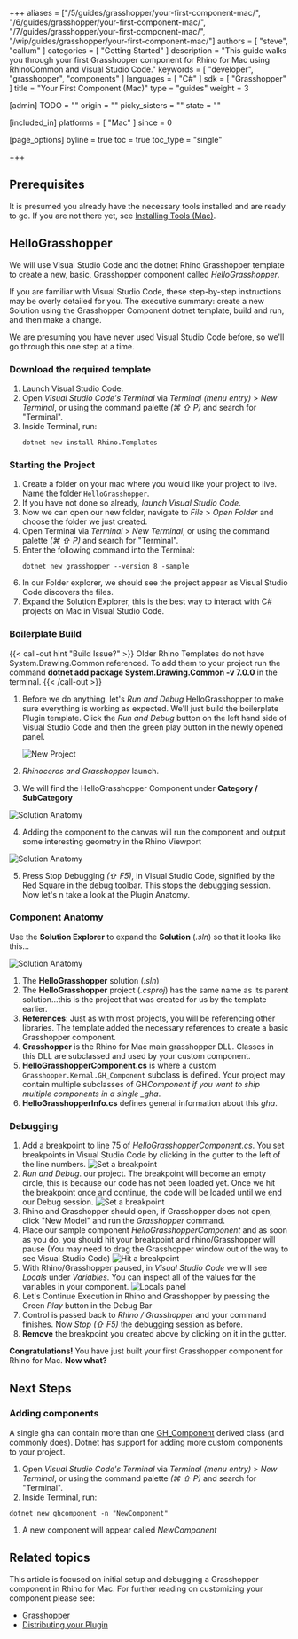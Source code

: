 +++
aliases = ["/5/guides/grasshopper/your-first-component-mac/", "/6/guides/grasshopper/your-first-component-mac/", "/7/guides/grasshopper/your-first-component-mac/", "/wip/guides/grasshopper/your-first-component-mac/"]
authors = [ "steve", "callum" ]
categories = [ "Getting Started" ]
description = "This guide walks you through your first Grasshopper component for Rhino for Mac using RhinoCommon and Visual Studio Code."
keywords = [ "developer", "grasshopper", "components" ]
languages = [ "C#" ]
sdk = [ "Grasshopper" ]
title = "Your First Component (Mac)"
type = "guides"
weight = 3

[admin]
TODO = ""
origin = ""
picky_sisters = ""
state = ""

[included_in]
platforms = [ "Mac" ]
since = 0

[page_options]
byline = true
toc = true
toc_type = "single"

+++

## Prerequisites

It is presumed you already have the necessary tools installed and are ready to go. If you are not there yet, see [Installing Tools (Mac)](/guides/rhinocommon/installing-tools-mac).

## HelloGrasshopper

We will use Visual Studio Code and the dotnet Rhino Grasshopper template to create a new, basic, Grasshopper component called _HelloGrasshopper_.

If you are familiar with Visual Studio Code, these step-by-step instructions may be overly detailed for you. The executive summary: create a new Solution using the Grasshopper Component dotnet template, build and run, and then make a change.

We are presuming you have never used Visual Studio Code before, so we'll go through this one step at a time.

### Download the required template

1. Launch Visual Studio Code.
1. Open _Visual Studio Code's Terminal_ via _Terminal (menu entry)_ > _New Terminal_, or using the command palette _(⌘ ⇧ P)_ and search for "Terminal".
1. Inside Terminal, run:
   ```pwsh
   dotnet new install Rhino.Templates
   ```

### Starting the Project

1. Create a folder on your mac where you would like your project to live. Name the folder `HelloGrasshopper`.
1. If you have not done so already, _launch Visual Studio Code_.
1. Now we can open our new folder, navigate to _File_ > _Open Folder_ and choose the folder we just created.
1. Open Terminal via _Terminal_ > _New Terminal_, or using the command palette _(⌘ ⇧ P)_ and search for "Terminal".
1. Enter the following command into the Terminal:
   ```pwsh
   dotnet new grasshopper --version 8 -sample
   ```
1. In our Folder explorer, we should see the project appear as Visual Studio Code discovers the files.
1. Expand the Solution Explorer, this is the best way to interact with C# projects on Mac in Visual Studio Code.

### Boilerplate Build

{{< call-out hint "Build Issue?" >}}
Older Rhino Templates do not have System.Drawing.Common referenced.
To add them to your project run the command **dotnet add package System.Drawing.Common -v 7.0.0** in the terminal.
{{< /call-out >}}

1. Before we do anything, let's _Run and Debug_ HelloGrasshopper to make sure everything is working as expected. We'll just build the boilerplate Plugin template. Click the _Run and Debug_ button on the left hand side of Visual Studio Code and then the green play button in the newly opened panel.

   ![New Project](/images/your-first-component-mac-01.png)

1. _Rhinoceros and Grasshopper_ launch.
1. We will find the HelloGrasshopper Component under **Category / SubCategory**

![Solution Anatomy](/images/your-first-component-mac-02.png)

4. Adding the component to the canvas will run the component and output some interesting geometry in the Rhino Viewport

![Solution Anatomy](/images/your-first-component-mac-03.png)

5. Press Stop Debugging _(⇧ F5)_, in Visual Studio Code, signified by the Red Square in the debug toolbar. This stops the debugging session. Now let's n take a look at the Plugin Anatomy.

### Component Anatomy

Use the **Solution Explorer** to expand the **Solution** (_.sln_) so that it looks like this...

![Solution Anatomy](/images/your-first-component-mac-04.png)

1. The **HelloGrasshopper** solution (_.sln_)
1. The **HelloGrasshopper** project (_.csproj_) has the same name as its parent solution...this is the project that was created for us by the template earlier.
1. **References**: Just as with most projects, you will be referencing other libraries. The template added the necessary references to create a basic Grasshopper component.
1. **Grasshopper** is the Rhino for Mac main grasshopper DLL. Classes in this DLL are subclassed and used by your custom component.
1. **HelloGrasshopperComponent.cs** is where a custom `Grasshopper.Kernal.GH_Component` subclass is defined. Your project may contain multiple subclasses of GH*Component if you want to ship multiple components in a single \_gha*.
1. **HelloGrasshopperInfo.cs** defines general information about this _gha_.

### Debugging

1. Add a breakpoint to line 75 of _HelloGrasshopperComponent.cs_. You set breakpoints in Visual Studio Code by clicking in the gutter to the left of the line numbers.
   ![Set a breakpoint](/images/your-first-component-mac-05.png)
1. _Run and Debug_. our project. The breakpoint will become an empty circle, this is because our code has not been loaded yet. Once we hit the breakpoint once and continue, the code will be loaded until we end our Debug session.
   ![Set a breakpoint](/images/your-first-component-mac-06.png)
1. Rhino and Grasshopper should open, if Grasshopper does not open, click "New Model" and run the _Grasshopper_ command.
1. Place our sample component _HelloGrasshopperComponent_ and as soon as you do, you should hit your breakpoint and rhino/Grasshopper will pause (You may need to drag the Grasshopper window out of the way to see Visual Studio Code)
   ![Hit a breakpoint](/images/your-first-component-mac-07.png)
1. With Rhino/Grasshopper paused, in _Visual Studio Code_ we will see _Locals_ under _Variables_. You can inspect all of the values for the variables in your component.
   ![Locals panel](/images/your-first-component-mac-08.png)
1. Let's Continue Execution in Rhino and Grasshopper by pressing the Green _Play_ button in the Debug Bar
1. Control is passed back to _Rhino / Grasshopper_ and your command finishes. Now _Stop_ _(⇧ F5)_ the debugging session as before.
1. **Remove** the breakpoint you created above by clicking on it in the gutter.

**Congratulations!** You have just built your first Grasshopper component for Rhino for Mac. **Now what?**

## Next Steps

### Adding components

A single gha can contain more than one [GH_Component](https://mcneel.github.io/grasshopper-api-docs/api/grasshopper/html/T_Grasshopper_Kernel_GH_Component.htm) derived class (and commonly does). Dotnet has support for adding more custom components to your project.

1. Open _Visual Studio Code's Terminal_ via _Terminal (menu entry)_ > _New Terminal_, or using the command palette _(⌘ ⇧ P)_ and search for "Terminal".
1. Inside Terminal, run:

```pwsh
dotnet new ghcomponent -n "NewComponent"
```

1. A new component will appear called _NewComponent_

## Related topics

This article is focused on initial setup and debugging a Grasshopper component in Rhino for Mac. For further reading on customizing your component please see:

- [Grasshopper](/guides/grasshopper/csharp-essentials/)
- [Distributing your Plugin](/guides/yak/creating-a-rhino-plugin-package/)
